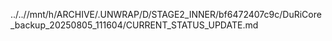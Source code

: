 ../..//mnt/h/ARCHIVE/.UNWRAP/D/STAGE2_INNER/bf6472407c9c/DuRiCore_backup_20250805_111604/CURRENT_STATUS_UPDATE.md